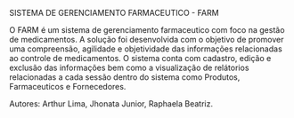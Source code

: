 SISTEMA DE GERENCIAMENTO FARMACEUTICO - FARM

O FARM é um sistema de gerenciamento farmaceutico com foco na gestão de medicamentos. A solução foi desenvolvida com o objetivo de promover uma compreensão, agilidade e objetividade das informações relacionadas
ao controle de medicamentos. O sistema conta com cadastro, edição e exclusão das informações bem como a visualização de relátorios relacionadas a cada sessão dentro do sistema como Produtos, Farmaceuticos e Fornecedores.

Autores: Arthur Lima, Jhonata Junior, Raphaela Beatriz. 
